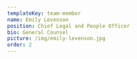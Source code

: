 ```yaml
---
templateKey: team-member
name: Emily Levenson
position: Chief Legal and People Officer
bio: General Counsel
picture: /img/emily-levenson.jpg
order: 2
---
```

